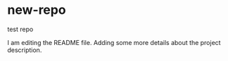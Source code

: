 

# new-repo
test repo

I am editing the README file. Adding some more details about the project description.
